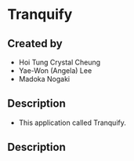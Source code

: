 # Tranquify

## Created by
- Hoi Tung Crystal Cheung
- Yae-Won (Angela) Lee
- Madoka Nogaki

## Description
- This application called Tranquify.
## Description
